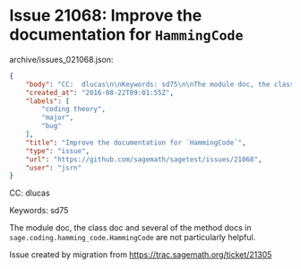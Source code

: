 # Issue 21068: Improve the documentation for `HammingCode`

archive/issues_021068.json:
```json
{
    "body": "CC:  dlucas\n\nKeywords: sd75\n\nThe module doc, the class doc and several of the method docs in `sage.coding.hamming_code.HammingCode` are not particularly helpful.\n\nIssue created by migration from https://trac.sagemath.org/ticket/21305\n\n",
    "created_at": "2016-08-22T09:01:55Z",
    "labels": [
        "coding theory",
        "major",
        "bug"
    ],
    "title": "Improve the documentation for `HammingCode`",
    "type": "issue",
    "url": "https://github.com/sagemath/sagetest/issues/21068",
    "user": "jsrn"
}
```
CC:  dlucas

Keywords: sd75

The module doc, the class doc and several of the method docs in `sage.coding.hamming_code.HammingCode` are not particularly helpful.

Issue created by migration from https://trac.sagemath.org/ticket/21305


